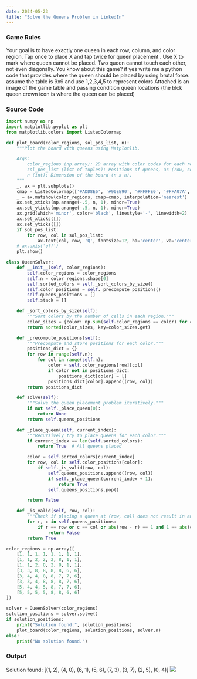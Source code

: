 ```yaml
---
date: 2024-05-23
title: "Solve the Queens Problem in LinkedIn"
---
```



### Game Rules
Your goal is to have exactly one queen  in each row, column, and color region.
Tap once to place X and tap twice for queen placement . Use X to mark where queen cannot be placed.
Two queen  cannot touch each other, not even diagonally.
You know about this game? if yes write me a python code that provides where the queen should be placed by using brutal force. assume the table is 9x9 and use 1,2,3,4,5 to represent colors
Attached is an image of the game table and passing condition queen locations (the blck queen crown icon is where the queen can be placed)

### Source Code
```python
import numpy as np
import matplotlib.pyplot as plt
from matplotlib.colors import ListedColormap
```

```python
def plot_board(color_regions, sol_pos_list, n):
    """Plot the board with queens using Matplotlib.

    Args:
        color_regions (np.array): 2D array with color codes for each region.
        sol_pos_list (list of tuples): Positions of queens, as (row, col) tuples.
        n (int): Dimension of the board (n x n).
    """
    _, ax = plt.subplots()
    cmap = ListedColormap(['#ADD8E6', '#90EE90', '#FFFFE0', '#FFA07A', '#E6E6FA', '#FFDAB9', '#FFB6C1', '#D2B48C', '#D3D3D3'])
    _ = ax.matshow(color_regions, cmap=cmap, interpolation='nearest')
    ax.set_xticks(np.arange(-.5, n, 1), minor=True)
    ax.set_yticks(np.arange(-.5, n, 1), minor=True)
    ax.grid(which='minor', color='black', linestyle='-', linewidth=2)
    ax.set_xticks([])
    ax.set_yticks([])
    if sol_pos_list:
        for row, col in sol_pos_list:
            ax.text(col, row, 'Q', fontsize=12, ha='center', va='center', color='black')
    # ax.axis('off')
    plt.show()
```


```python
class QueenSolver:
    def __init__(self, color_regions):
        self.color_regions = color_regions
        self.n = color_regions.shape[0]
        self.sorted_colors = self._sort_colors_by_size()
        self.color_positions = self._precompute_positions()
        self.queens_positions = []
        self.stack = []

    def _sort_colors_by_size(self):
        """Sort colors by the number of cells in each region."""
        color_sizes = {color: np.sum(self.color_regions == color) for color in np.unique(self.color_regions)}
        return sorted(color_sizes, key=color_sizes.get)

    def _precompute_positions(self):
        """Precompute and store positions for each color."""
        positions_dict = {}
        for row in range(self.n):
            for col in range(self.n):
                color = self.color_regions[row][col]
                if color not in positions_dict:
                    positions_dict[color] = []
                positions_dict[color].append((row, col))
        return positions_dict

    def solve(self):
        """Solve the queen placement problem iteratively."""
        if not self._place_queen(0):
            return None
        return self.queens_positions

    def _place_queen(self, current_index):
        """Recursively try to place queens for each color."""
        if current_index == len(self.sorted_colors):
            return True  # All queens placed

        color = self.sorted_colors[current_index]
        for row, col in self.color_positions[color]:
            if self._is_valid(row, col):
                self.queens_positions.append((row, col))
                if self._place_queen(current_index + 1):
                    return True
                self.queens_positions.pop()

        return False

    def _is_valid(self, row, col):
        """Check if placing a queen at (row, col) does not result in an immediate attack."""
        for r, c in self.queens_positions:
            if r == row or c == col or abs(row - r) == 1 and 1 == abs(col - c):
                return False
        return True
```


```python
color_regions = np.array([
    [1, 1, 1, 1, 1, 1, 1, 1],
    [1, 1, 2, 2, 2, 8, 1, 1],
    [1, 1, 2, 8, 2, 8, 1, 1],
    [3, 3, 8, 8, 8, 8, 6, 6],
    [3, 4, 4, 8, 8, 7, 7, 6],
    [3, 3, 4, 8, 8, 8, 7, 6],
    [5, 4, 4, 5, 8, 7, 7, 6],
    [5, 5, 5, 5, 8, 8, 6, 6]
])

solver = QueenSolver(color_regions)
solution_positions = solver.solve()
if solution_positions:
    print("Solution found:", solution_positions)
    plot_board(color_regions, solution_positions, solver.n)
else:
    print("No solution found.")
```
### Output
Solution found: [(1, 2), (4, 0), (6, 1), (5, 6), (7, 3), (3, 7), (2, 5), (0, 4)]
![](/images/linkedin_queens.png)
<!-- ![](../images/linkedin_queens2.png) -->